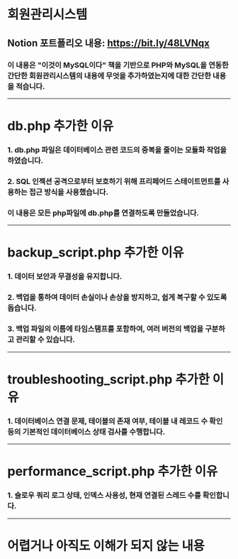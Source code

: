 # 회원관리시스템
## Notion 포트폴리오 내용: https://bit.ly/48LVNqx
### 이 내용은 "이것이 MySQL이다" 책을 기반으로 PHP와 MySQL을 연동한 간단한 회원관리시스템의 내용에 무엇을 추가하였는지에 대한 간단한 내용을 적습니다.
---

# db.php 추가한 이유
### 1. db.php 파일은 데이터베이스 관련 코드의 중복을 줄이는 모듈화 작업을 하였습니다.
### 2. SQL 인젝션 공격으로부터 보호하기 위해 프리페어드 스테이트먼트를 사용하는 접근 방식을 사용했습니다.
### 이 내용은 모든 php파일에 db.php를 연결하도록 만들었습니다.
---

# backup_script.php 추가한 이유
### 1. 데이터 보안과 무결성을 유지합니다. 
### 2. 백업을 통하여 데이터 손실이나 손상을 방지하고, 쉽게 복구할 수 있도록 돕습니다. 
### 3. 백업 파일의 이름에 타임스탬프를 포함하여, 여러 버전의 백업을 구분하고 관리할 수 있습니다.
---

# troubleshooting_script.php 추가한 이유
### 1. 데이터베이스 연결 문제, 테이블의 존재 여부, 테이블 내 레코드 수 확인 등의 기본적인 데이터베이스 상태 검사를 수행합니다.
---

# performance_script.php 추가한 이유
### 1. 슬로우 쿼리 로그 상태, 인덱스 사용성, 현재 연결된 스레드 수를 확인합니다.
---

# 어렵거나 아직도 이해가 되지 않는 내용
